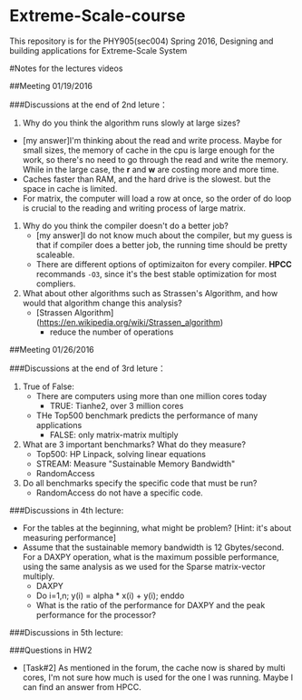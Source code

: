 # Extreme-Scale-course
This repository is for the PHY905(sec004) Spring 2016, Designing and building applications for Extreme-Scale System

#Notes for the lectures videos 

##Meeting 01/19/2016

###Discussions at the end of 2nd leture：

1. Why do you think the algorithm runs slowly at large sizes?
  - [my answer]I'm thinking about the read and write process. Maybe for small sizes, the memory of cache in the cpu is large enough for the work, so there's no need to go through the read and write the memory. While in the large case, the **r** and **w** are costing more and more time.
  - Caches faster than RAM, and the hard drive is the slowest. but the space in cache is limited.
  - For matrix, the computer will load a row at once, so the order of do loop is crucial to the reading and writing process of large matrix.
1. Why do you think the compiler doesn't do a better job?
	- [my answer]I do not know much about the compiler, but my guess is that if compiler does a better job, the running time should be pretty scaleable.
	- There are different options of optimizaiton for every compiler. **HPCC** recommands `-O3`, since it's the best stable optimization for most compliers.
1. What about other algorithms such as Strassen's Algorithm, and how would that algorithm change this analysis?
	- [Strassen Algorithm] (https://en.wikipedia.org/wiki/Strassen_algorithm)
		- reduce the number of operations

##Meeting 01/26/2016

###Discussions at the end of 3rd leture：
1. True of False:
	- There are computers using more than one million cores today
		- TRUE: Tianhe2, over 3 million cores
	- THe Top500 benchmark predicts the performance of many applications
		- FALSE: only matrix-matrix multiply
1. What are 3 important benchmarks? What do they measure?
	- Top500: HP Linpack, solving linear equations
	- STREAM: Measure "Sustainable Memory Bandwidth"
	- RandomAccess
1. Do all benchmarks specify the specific code that must be run?
	-	RandomAccess do not have a specific code.

###Discussions in 4th lecture:
- For the tables at the beginning, what might be problem? [Hint: it's about measuring performance]
- Assume that the sustainable memory bandwidth is 12 Gbytes/second. For a DAXPY operation, what is the maximum possible performance, using the same analysis as we used for the Sparse matrix-vector multiply. 
	- DAXPY
	- Do i=1,n; y(i) = alpha * x(i) + y(i); enddo
	- What is the ratio of the performance for DAXPY and the peak performance for the processor?

###Discussions in 5th lecture:


###Questions in HW2
- [Task#2] As mentioned in the forum, the cache now is shared by multi cores, I'm not sure how much is used for the one I was running. Maybe I can find an answer from HPCC.
